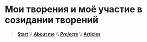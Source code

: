 # Мои творения и моё участие в созидании творений

> [**Start**](/) \\\ [**About me**](/about) \\\ [**_Projects_**](/projects) \\\ [**Articles**](/articles)
